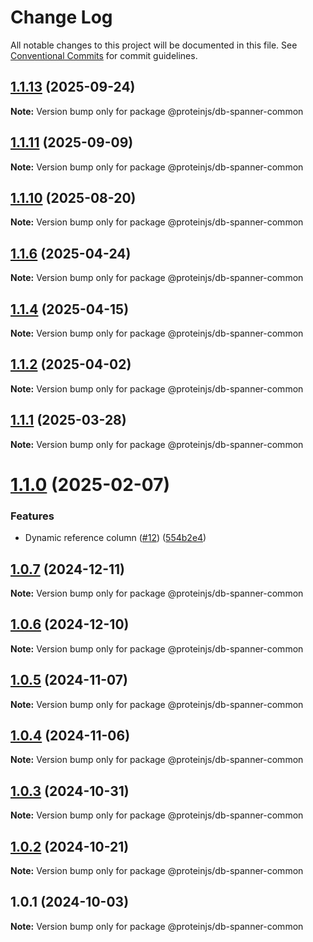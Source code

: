 # Change Log

All notable changes to this project will be documented in this file.
See [Conventional Commits](https://conventionalcommits.org) for commit guidelines.

## [1.1.13](https://github.com/proteinjs/db/compare/@proteinjs/db-spanner-common@1.1.12...@proteinjs/db-spanner-common@1.1.13) (2025-09-24)

**Note:** Version bump only for package @proteinjs/db-spanner-common





## [1.1.11](https://github.com/proteinjs/db/compare/@proteinjs/db-spanner-common@1.1.10...@proteinjs/db-spanner-common@1.1.11) (2025-09-09)

**Note:** Version bump only for package @proteinjs/db-spanner-common





## [1.1.10](https://github.com/proteinjs/db/compare/@proteinjs/db-spanner-common@1.1.9...@proteinjs/db-spanner-common@1.1.10) (2025-08-20)

**Note:** Version bump only for package @proteinjs/db-spanner-common





## [1.1.6](https://github.com/proteinjs/db/compare/@proteinjs/db-spanner-common@1.1.5...@proteinjs/db-spanner-common@1.1.6) (2025-04-24)

**Note:** Version bump only for package @proteinjs/db-spanner-common





## [1.1.4](https://github.com/proteinjs/db/compare/@proteinjs/db-spanner-common@1.1.3...@proteinjs/db-spanner-common@1.1.4) (2025-04-15)

**Note:** Version bump only for package @proteinjs/db-spanner-common





## [1.1.2](https://github.com/proteinjs/db/compare/@proteinjs/db-spanner-common@1.1.1...@proteinjs/db-spanner-common@1.1.2) (2025-04-02)

**Note:** Version bump only for package @proteinjs/db-spanner-common





## [1.1.1](https://github.com/proteinjs/db/compare/@proteinjs/db-spanner-common@1.1.0...@proteinjs/db-spanner-common@1.1.1) (2025-03-28)

**Note:** Version bump only for package @proteinjs/db-spanner-common





# [1.1.0](https://github.com/proteinjs/db/compare/@proteinjs/db-spanner-common@1.0.7...@proteinjs/db-spanner-common@1.1.0) (2025-02-07)


### Features

* Dynamic reference column ([#12](https://github.com/proteinjs/db/issues/12)) ([554b2e4](https://github.com/proteinjs/db/commit/554b2e4159f1d692d2ae976461c60f88639ecf22))





## [1.0.7](https://github.com/proteinjs/db/compare/@proteinjs/db-spanner-common@1.0.6...@proteinjs/db-spanner-common@1.0.7) (2024-12-11)

**Note:** Version bump only for package @proteinjs/db-spanner-common





## [1.0.6](https://github.com/proteinjs/db/compare/@proteinjs/db-spanner-common@1.0.5...@proteinjs/db-spanner-common@1.0.6) (2024-12-10)

**Note:** Version bump only for package @proteinjs/db-spanner-common





## [1.0.5](https://github.com/proteinjs/db/compare/@proteinjs/db-spanner-common@1.0.4...@proteinjs/db-spanner-common@1.0.5) (2024-11-07)

**Note:** Version bump only for package @proteinjs/db-spanner-common





## [1.0.4](https://github.com/proteinjs/db/compare/@proteinjs/db-spanner-common@1.0.3...@proteinjs/db-spanner-common@1.0.4) (2024-11-06)

**Note:** Version bump only for package @proteinjs/db-spanner-common





## [1.0.3](https://github.com/proteinjs/db/compare/@proteinjs/db-spanner-common@1.0.2...@proteinjs/db-spanner-common@1.0.3) (2024-10-31)

**Note:** Version bump only for package @proteinjs/db-spanner-common





## [1.0.2](https://github.com/proteinjs/db/compare/@proteinjs/db-spanner-common@1.0.1...@proteinjs/db-spanner-common@1.0.2) (2024-10-21)

**Note:** Version bump only for package @proteinjs/db-spanner-common





## 1.0.1 (2024-10-03)

**Note:** Version bump only for package @proteinjs/db-spanner-common

